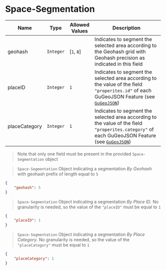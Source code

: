 # Space-Segmentation

Name        |Type      | Allowed Values | Description
------------|----------|-------------- | -------------
geohash | `Integer` | [`1`, `8`] | Indicates to segment the selected area according to the Geohash grid with Geohash precision as indicated in this field
placeID | `Integer` | `1` | Indicates to segment the selected area according to the value of the field `"properites.id"` of each GuGeoJSON Feature (see [`GuGeoJSON`](/api/reference/data-modelsata-models/common/gu-geo-json.md))
placeCategory | `Integer` | `1`| Indicates to segment the selected area according to the value of the field `"properites.category"` of each GuGeoJSON Feature (see [`GuGeoJSON`](/api/reference/data-modelsata-models/common/gu-geo-json.md))

> Note that only one field must be present in the provided `Space-Segmentation` object

> `Space-Segmentation` Object indicating a segmentation *By Geohash* with geohash prefix of length equal to `5`

```json
{
    "geohash": 5
}
```

> `Space-Segmentation` Object indicating a segmentation *By Place ID*. No granularity is needed, so the value of the `"placeID"` must be equal to `1`

```json
{
    "placeID": 1
}
```

> `Space-Segmentation` Object indicating a segmentation *By Place Category*. No granularity is needed, so the value of the `"placeCategory"` must be equal to `1`

```json
{
    "placeCategory": 1
}
```
